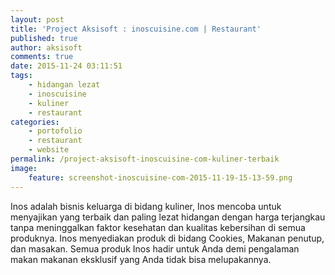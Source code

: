```yaml
---
layout: post
title: 'Project Aksisoft : inoscuisine.com | Restaurant'
published: true
author: aksisoft
comments: true
date: 2015-11-24 03:11:51
tags:
    - hidangan lezat
    - inoscuisine
    - kuliner
    - restaurant
categories:
    - portofolio
    - restaurant
    - website
permalink: /project-aksisoft-inoscuisine-com-kuliner-terbaik
image:
    feature: screenshot-inoscuisine-com-2015-11-19-15-13-59.png
---
```

Inos adalah bisnis keluarga di bidang kuliner, Inos mencoba untuk menyajikan yang terbaik dan paling lezat hidangan dengan harga terjangkau tanpa meninggalkan faktor kesehatan dan kualitas kebersihan di semua produknya. Inos menyediakan produk di bidang Cookies, Makanan penutup, dan masakan. Semua produk Inos hadir untuk Anda demi pengalaman makan makanan eksklusif yang Anda tidak bisa melupakannya.



